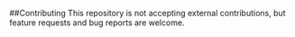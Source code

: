 ##Contributing
This repository is not accepting external contributions, but feature requests and bug reports are welcome.
